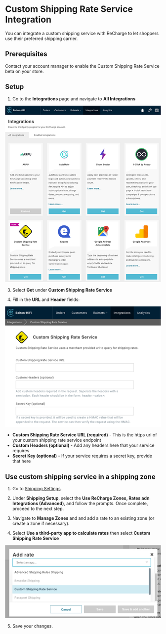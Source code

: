 # Custom Shipping Rate Service Integration

You can integrate a custom shipping service with ReCharge to let shoppers use their preferred shipping carrier.

## Prerequisites
Contact your account manager to enable the Custom Shipping Rate Service beta on your store.

## Setup

1. Go to the **Integrations** page and navigate to **All Integrations**

![integrations](assets/images/integrations.png)

3. Select **Get** under **Custom Shipping Rate Service**

4. Fill in the **URL** and **Header** fields: 

![custom shipping rate](assets/images/customservice.png)

- **Custom Shipping Rate Service URL (required)** - This is the https url of your custom shipping rate service endpoint
- **Custom Headers (optional)** - Add any headers here that your service requires
- **Secret Key (optional)** - If your service requires a secret key, provide that here

## Use custom shipping service in a shipping zone

1. Go to [Shipping Settings](https://support.rechargepayments.com/hc/en-us/articles/360008830553-Setting-up-shipping-for-subscription-products)

2. Under **Shipping Setup**, select the **Use ReCharge Zones, Rates adn Integrations (Advanced)**, and follow the prompts.  Once complete, proceed to the next step.


3. Navigate to **Manage Zones** and and add a rate to an existing zone (or create a zone if necessary).

4. Select **Use a third-party app to calculate rates** then select **Custom Shipping Rate Service**

![custom shipping rate service](assets/images/addrate.png)

5. Save your changes.


